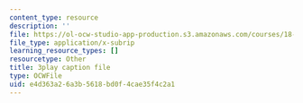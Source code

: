 ```yaml
---
content_type: resource
description: ''
file: https://ol-ocw-studio-app-production.s3.amazonaws.com/courses/18-03sc-differential-equations-fall-2011/e4d363a26a3b5618bd0f4cae35f4c2a1_2SuTN8rpe4I.vtt
file_type: application/x-subrip
learning_resource_types: []
resourcetype: Other
title: 3play caption file
type: OCWFile
uid: e4d363a2-6a3b-5618-bd0f-4cae35f4c2a1
---
```

